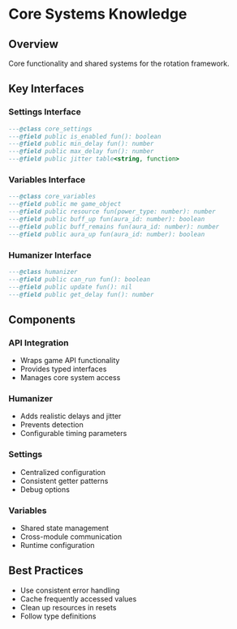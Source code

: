# Core Systems Knowledge

## Overview
Core functionality and shared systems for the rotation framework.

## Key Interfaces

### Settings Interface
```lua
---@class core_settings
---@field public is_enabled fun(): boolean
---@field public min_delay fun(): number
---@field public max_delay fun(): number
---@field public jitter table<string, function>
```

### Variables Interface
```lua
---@class core_variables
---@field public me game_object
---@field public resource fun(power_type: number): number
---@field public buff_up fun(aura_id: number): boolean
---@field public buff_remains fun(aura_id: number): number
---@field public aura_up fun(aura_id: number): boolean
```

### Humanizer Interface
```lua
---@class humanizer
---@field public can_run fun(): boolean
---@field public update fun(): nil
---@field public get_delay fun(): number
```

## Components

### API Integration
- Wraps game API functionality
- Provides typed interfaces
- Manages core system access

### Humanizer
- Adds realistic delays and jitter
- Prevents detection
- Configurable timing parameters

### Settings
- Centralized configuration
- Consistent getter patterns
- Debug options

### Variables
- Shared state management
- Cross-module communication
- Runtime configuration

## Best Practices
- Use consistent error handling
- Cache frequently accessed values
- Clean up resources in resets
- Follow type definitions
